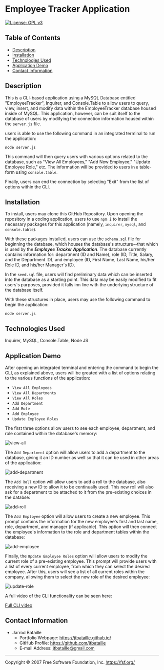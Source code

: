 # Employee Tracker Application
[![License: GPL v3](https://img.shields.io/badge/License-GPLv3-blue.svg)](https://www.gnu.org/licenses/gpl-3.0)

## Table of Contents
* [Description](#description)
* [Installation](#installation)
* [Technologies Used](#technologies-used)
* [Application Demo](#application-demo)
* [Contact Information](#contact-information)

## Description
This is a CLI-based application using a MySQL Database entitled "EmployeeTracker", Inquirer, and Console.Table to allow users to query, view, insert, and modify data within the EmployeeTracker database housed inside of MySQL. This application, however, can be suit itself to the database of users by modifying the connection information housed within the ```server.js``` file.

users is able to use the following command in an integrated terminal to run the application:

<code>node server.js</code>

This command will then query users with various options related to the database, such as "View All Employees," "Add New Employee," "Update Employee Role," etc. The information will be provided to users in a table-form using ```console.table```.

Finally, users can end the connection by selecting "Exit" from the list of options within the CLI.

## Installation
To install, users may clone this GitHub Repository. Upon opening the repository in a coding application, users to use <code>npm i</code> to install the necessary packages for this application (namely, ```inquirer```, ```mysql```, and ```console.table```).

With these packages installed, users can use the ```schema.sql``` file for beginning the database, which houses the database's structure--that which is used by the ***Employee Tracker Application***. The database currently contains information for: department (ID and Name), role (ID, Title, Salary, and the Department ID), and employee (ID, First Name, Last Name, his/her Role ID, and his/her Manager's ID).

In the ```seed.sql``` file, users will find preliminary data which can be inserted into the database as a starting point. This data may be easily modified to fit users's purposes, provided it falls inn line with the underlying structure of the database itself.

With these structures in place, users may use the following command to begin the application:

<code>node server.js</code>

## Technologies Used
Inquirer, MySQL, Console.Table, Node JS

## Application Demo
After opening an integrated terminal and entering the command to begin the CLI, as explained above, users will be greated with a list of options relating to the various functions of the application:

* ```View All Employees```
* ```View All Departments```
* ```View All Roles```
* ```Add Department```
* ```Add Role```
* ```Add Employee```
* ```Update Employee Roles```

The first three options allow users to see each employee, department, and role contained within the database's memory:

![view-all](Assets/view-all.png)

The ```Add Department``` option will allow users to add a department to the database, giving it an ID number as well so that it can be used in other areas of the application:

![add-department](Assets/add-department.png)

The ```Add Roll``` option will allow users to add a roll to the database, also receiving a new ID to allow it to be continually used. This new roll will also ask for a department to be attached to it from the pre-existing choices in the databse:

![add-roll](Assets/add-role.png)

The ```Add Employee``` option will allow users to create a new employee. This prompt contains the information for the new employee's first and last name, role, department, and manager (if applicable). This option will then connect the employee's information to the role and department tables within the database:

![add-employee](Assets/add-employee.png)

Finally, the ```Update Employee Roles``` option will allow users to modify the current role of a pre-existing employee. This prompt will provide users with a list of every current employee, from which they can select the desired employee. After this, users will see a list of all current roles within the company, allowing them to select the new role of the desired employee:

![update-role](Assets/update-role.png)

A full video of the CLI functionality can be seen here:

[Full CLI video](https://drive.google.com/file/d/1YP3IS7sX6EKP-YMRIuVmYvzqTrhTICzu/view?usp=sharing)

## Contact Information
* Jarrod Bataille
  * Portfolio Webpage: https://jtbataille.github.io/
  * GitHub Profile: https://github.com/jtbataille
  * E-mail Address: jtbataille@gmail.com

- - -
Copyright © 2007 Free Software Foundation, Inc. <https://fsf.org/>
